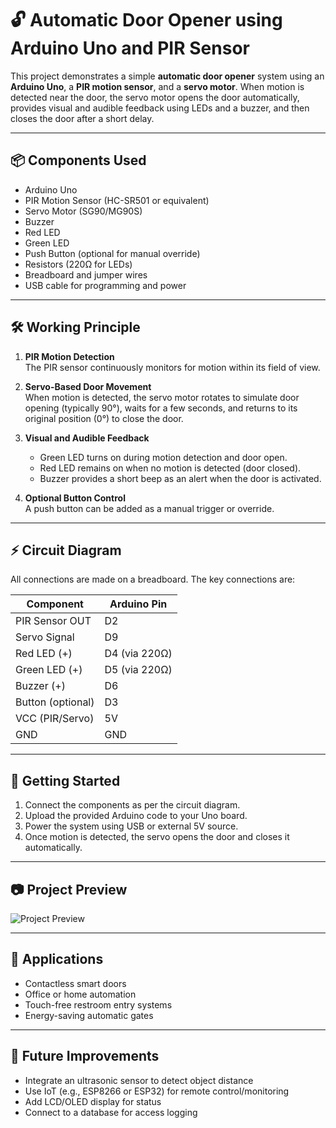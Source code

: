 # 🔓 Automatic Door Opener using Arduino Uno and PIR Sensor

This project demonstrates a simple **automatic door opener** system using an **Arduino Uno**, a **PIR motion sensor**, and a **servo motor**. When motion is detected near the door, the servo motor opens the door automatically, provides visual and audible feedback using LEDs and a buzzer, and then closes the door after a short delay.

---

## 📦 Components Used

- Arduino Uno
- PIR Motion Sensor (HC-SR501 or equivalent)
- Servo Motor (SG90/MG90S)
- Buzzer
- Red LED
- Green LED
- Push Button (optional for manual override)
- Resistors (220Ω for LEDs)
- Breadboard and jumper wires
- USB cable for programming and power

---

## 🛠️ Working Principle

1. **PIR Motion Detection**  
   The PIR sensor continuously monitors for motion within its field of view.

2. **Servo-Based Door Movement**  
   When motion is detected, the servo motor rotates to simulate door opening (typically 90°), waits for a few seconds, and returns to its original position (0°) to close the door.

3. **Visual and Audible Feedback**  
   - Green LED turns on during motion detection and door open.
   - Red LED remains on when no motion is detected (door closed).
   - Buzzer provides a short beep as an alert when the door is activated.

4. **Optional Button Control**  
   A push button can be added as a manual trigger or override.

---

## ⚡ Circuit Diagram

All connections are made on a breadboard. The key connections are:

| Component        | Arduino Pin     |
|------------------|------------------|
| PIR Sensor OUT   | D2               |
| Servo Signal     | D9               |
| Red LED (+)      | D4 (via 220Ω)    |
| Green LED (+)    | D5 (via 220Ω)    |
| Buzzer (+)       | D6               |
| Button (optional)| D3               |
| VCC (PIR/Servo)  | 5V               |
| GND              | GND              |

---

## 🚀 Getting Started

1. Connect the components as per the circuit diagram.
2. Upload the provided Arduino code to your Uno board.
3. Power the system using USB or external 5V source.
4. Once motion is detected, the servo opens the door and closes it automatically.

---

## 📷 Project Preview

![Project Preview](images/circuit.png)

---

## 🧠 Applications

- Contactless smart doors
- Office or home automation
- Touch-free restroom entry systems
- Energy-saving automatic gates

---

## 📝 Future Improvements

- Integrate an ultrasonic sensor to detect object distance
- Use IoT (e.g., ESP8266 or ESP32) for remote control/monitoring
- Add LCD/OLED display for status
- Connect to a database for access logging
